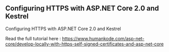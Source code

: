 ## Configuring HTTPS with ASP.NET Core 2.0 and Kestrel
Configuring HTTPS with ASP.NET Core 2.0 and Kestrel

Read the full tutorial here : https://www.humankode.com/asp-net-core/develop-locally-with-https-self-signed-certificates-and-asp-net-core